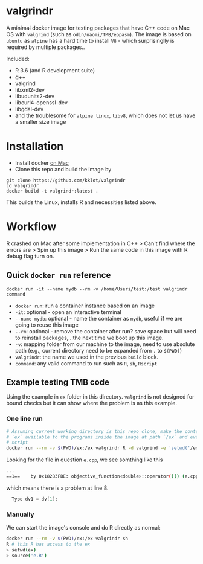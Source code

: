 # valgrindr

A ~~minimal~~ docker image for testing  packages that have C++ code on Mac OS
with `valgrind` (such as `odin/naomi/TMB/eppasm`). The image is based on
`ubuntu` as `alpine` has a hard time to install `V8` - which surprisinglly is
required by multiple packages..

Included:

- R 3.6 (and R development suite)
- g++
- valgrind
- libxml2-dev
- libudunits2-dev
- libcurl4-openssl-dev
- libgdal-dev
- and the troublesome for `alpine linux`, `libv8`, which does not let us have a
  smaller size image

# Installation

- Install docker [on Mac](https://docs.docker.com/docker-for-mac/install/)
- Clone this repo and build the image by

```
git clone https://github.com/kklot/valgrindr
cd valgrindr
docker build -t valgrindr:latest .
```

This builds the Linux, installs R and necessities listed above.

# Workflow

R crashed on Mac after some implementation in C++ > Can't find where the errors
are > Spin up this image > Run the same code in this image with R debug flag
turn on.

## Quick `docker run` reference

`docker run -it --name mydb --rm -v /home/Users/test:/test valgrindr command`

- `docker run`: run a container instance based on an image
- `-it`: optional - open an interactive terminal
- `--name mydb`: optional - name the container as `mydb`, useful if we are
  going to reuse this image
- `--rm`: optional - remove the container after run? save space but will need
  to reinstall packages,...the next time we boot up this image.
- `-v`: mapping folder from our machine to the image, need to use absolute path
  (e.g., current directory need to be expanded from `.` to `$(PWD)`)
- `valgrindr`: the name we used in the previous `build` block.
- `command`: any valid command to run such as `R`, `sh`, `Rscript` 

## Example testing TMB code

Using the example in `ex` folder in this directory. `valgrind` is not designed
for bound checks but it can show where the problem is as this example.

### One line run

```bash
# Assuming current working directory is this repo clone, make the contents of
# `ex` available to the programs inside the image at path `/ex` and evaluate R's
# script
docker run --rm -v $(PWD)/ex:/ex valgrindr R -d valgrind -e 'setwd('/ex'); source('e.R')'
```

Looking for the file in question `e.cpp`, we see somthing like this

```bash
...
==1==    by 0x18283FBE: objective_function<double>::operator()() (e.cpp:8)
```

which means there is a problem at line 8.

```cpp
  Type dv1 = dv[1];
```

### Manually

We can start the image's console and do R directly as normal:

```bash
docker run --rm -v $(PWD)/ex:/ex valgrindr sh
R # this R has access to the ex
> setwd(ex)
> source('e.R')
```
